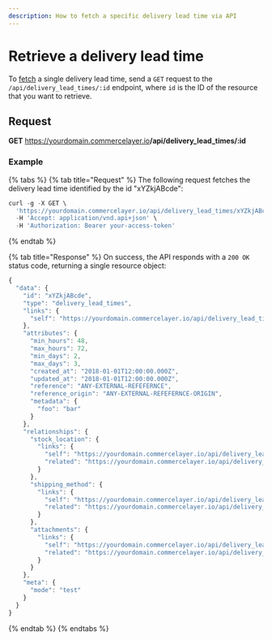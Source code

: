 ```yaml
---
description: How to fetch a specific delivery lead time via API
---
```


# Retrieve a delivery lead time

To <a href="https://docs.commercelayer.io/developers/fetching-resources" target="_blank">fetch</a> a single delivery lead time, send a `GET` request to the `/api/delivery_lead_times/:id` endpoint, where `id` is the ID of the resource that you want to retrieve.

## Request

**GET** https://yourdomain.commercelayer.io<b>/api/delivery_lead_times/:id</b>

### **Example**

{% tabs %}
{% tab title="Request" %}
The following request fetches the delivery lead time identified by the id "xYZkjABcde":

```javascript
curl -g -X GET \
  'https://yourdomain.commercelayer.io/api/delivery_lead_times/xYZkjABcde' \
  -H 'Accept: application/vnd.api+json' \
  -H 'Authorization: Bearer your-access-token'
```
{% endtab %}

{% tab title="Response" %}
On success, the API responds with a `200 OK` status code, returning a single resource object:

```javascript
{
  "data": {
    "id": "xYZkjABcde",
    "type": "delivery_lead_times",
    "links": {
      "self": "https://yourdomain.commercelayer.io/api/delivery_lead_times/xYZkjABcde"
    },
    "attributes": {
      "min_hours": 48,
      "max_hours": 72,
      "min_days": 2,
      "max_days": 3,
      "created_at": "2018-01-01T12:00:00.000Z",
      "updated_at": "2018-01-01T12:00:00.000Z",
      "reference": "ANY-EXTERNAL-REFEFERNCE",
      "reference_origin": "ANY-EXTERNAL-REFEFERNCE-ORIGIN",
      "metadata": {
        "foo": "bar"
      }
    },
    "relationships": {
      "stock_location": {
        "links": {
          "self": "https://yourdomain.commercelayer.io/api/delivery_lead_times/xYZkjABcde/relationships/stock_location",
          "related": "https://yourdomain.commercelayer.io/api/delivery_lead_times/xYZkjABcde/stock_location"
        }
      },
      "shipping_method": {
        "links": {
          "self": "https://yourdomain.commercelayer.io/api/delivery_lead_times/xYZkjABcde/relationships/shipping_method",
          "related": "https://yourdomain.commercelayer.io/api/delivery_lead_times/xYZkjABcde/shipping_method"
        }
      },
      "attachments": {
        "links": {
          "self": "https://yourdomain.commercelayer.io/api/delivery_lead_times/xYZkjABcde/relationships/attachments",
          "related": "https://yourdomain.commercelayer.io/api/delivery_lead_times/xYZkjABcde/attachments"
        }
      }
    },
    "meta": {
      "mode": "test"
    }
  }
}
```
{% endtab %}
{% endtabs %}

